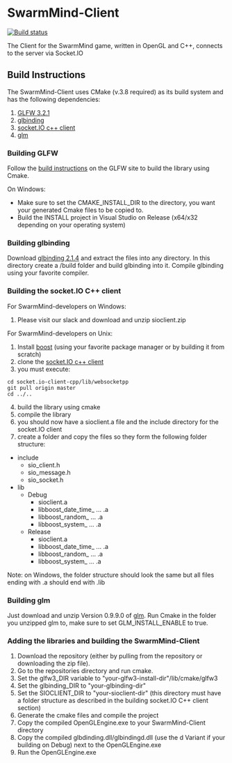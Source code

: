 # SwarmMind-Client

[![Build status](https://ci.appveyor.com/api/projects/status/1bdud8dmgn9i03l6?svg=true)](https://ci.appveyor.com/project/hesiod/swarmmind-client)

The Client for the SwarmMind game, written in OpenGL and C++, connects to the server via Socket.IO

## Build Instructions
The SwarmMind-Client uses CMake (v.3.8 required) as its build system and has the following dependencies:
1. [GLFW 3.2.1](http://www.glfw.org/)
2. [glbinding](https://github.com/cginternals/glbinding)
3. [socket.IO c++ client](https://github.com/socketio/socket.io-client-cpp)
4. [glm](https://glm.g-truc.net/0.9.9/index.html)

### Building GLFW
Follow the [build instructions](http://www.glfw.org/docs/latest/compile_guide.html#compile_generate) on the GLFW site to build the library using Cmake.

On Windows:
* Make sure to set the CMAKE_INSTALL_DIR to the directory, you want your generated Cmake files to be copied to.
* Build the INSTALL project in Visual Studio on Release (x64/x32 depending on your operating system)

### Building glbinding
Download [glbinding 2.1.4](https://github.com/cginternals/glbinding/releases/tag/v2.1.4) and extract the files into any directory.
In this directory create a /build folder and build glbinding into it.
Compile glbinding using your favorite compiler.

### Building the socket.IO C++ client
For SwarmMind-developers on Windows:
1. Please visit our slack and download and unzip sioclient.zip

For SwarmMind-developers on Unix:
1. Install [boost](boost.org) (using your favorite package manager or by building it from scratch)
2. clone the [socket.IO c++ client](https://github.com/socketio/socket.io-client-cpp)
3. you must execute:
  ``` shell
  cd socket.io-client-cpp/lib/websocketpp
  git pull origin master
  cd ../..
  ```
4. build the library using cmake
5. compile the library
6. you should now have a sioclient.a file and the include directory for the socket.IO client
7. create a folder and copy the files so they form the following folder structure:
* include
  * sio_client.h
  * sio_message.h
  * sio_socket.h
* lib
  * Debug
    * sioclient.a
    * libboost_date_time_ ... .a
    * libboost_random_ ... .a
    * libboost_system_ ... .a
  * Release
    * sioclient.a
    * libboost_date_time_ ... .a
    * libboost_random_ ... .a
    * libboost_system_ ... .a

Note: on Windows, the folder structure should look the same but all files ending with .a should end with .lib

### Building glm
Just download and unzip Version 0.9.9.0 of [glm](https://glm.g-truc.net/0.9.9/index.html).
Run Cmake in the folder you unzipped glm to, make sure to set GLM_INSTALL_ENABLE to true.

### Adding the libraries and building the SwarmMind-Client
1. Download the repository (either by pulling from the repository or downloading the zip file).
2. Go to the repositories directory and run cmake.
3. Set the glfw3_DIR variable to "your-glfw3-install-dir"/lib/cmake/glfw3
4. Set the glbinding_DIR to "your-glbinding-dir"
5. Set the SIOCLIENT_DIR to "your-sioclient-dir" (this directory must have a folder structure as described in the building socket.IO C++ client section)
6. Generate the cmake files and compile the project
7. Copy the compiled OpenGLEngine.exe to your SwarmMind-Client directory
8. Copy the compiled glbdinding.dll/glbindingd.dll (use the d Variant if your building on Debug) next to the OpenGLEngine.exe
8. Run the OpenGLEngine.exe
